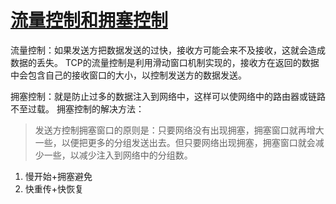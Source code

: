 # [流量控制和拥塞控制](https://blog.csdn.net/weixin_39003229/article/details/81842940)

流量控制：如果发送方把数据发送的过快，接收方可能会来不及接收，这就会造成数据的丢失。
TCP的流量控制是利用滑动窗口机制实现的，接收方在返回的数据中会包含自己的接收窗口的大小，以控制发送方的数据发送。

拥塞控制：就是防止过多的数据注入到网络中，这样可以使网络中的路由器或链路不至过载。
拥塞控制的解决方法：
> 发送方控制拥塞窗口的原则是：只要网络没有出现拥塞，拥塞窗口就再增大一些，以便把更多的分组发送出去。但只要网络出现拥塞，拥塞窗口就会减少一些，以减少注入到网络中的分组数。

1. 慢开始+拥塞避免
2. 快重传+快恢复
